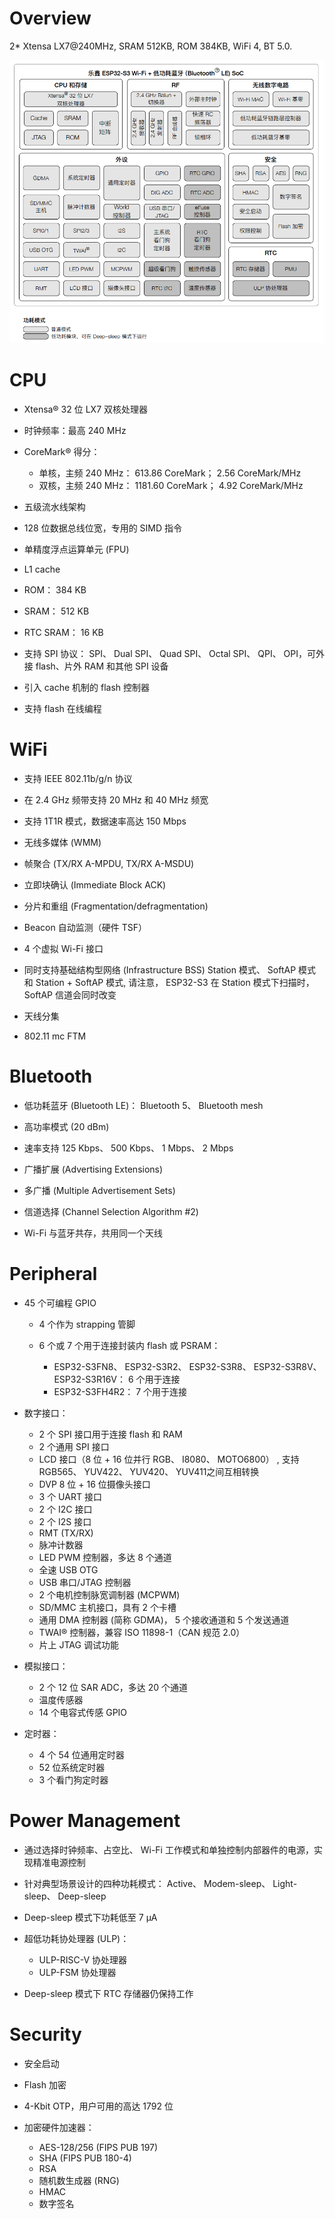 
# Overview

2* Xtensa LX7@240MHz, SRAM 512KB, ROM 384KB, WiFi 4, BT 5.0.

![ESP32 C6 Architecture](res/esp32-s3-architecture.png)


# CPU

- Xtensa® 32 位 LX7 双核处理器

- 时钟频率：最高 240 MHz

- CoreMark® 得分：

    - 单核，主频 240 MHz： 613.86 CoreMark； 2.56 CoreMark/MHz
    - 双核，主频 240 MHz： 1181.60 CoreMark； 4.92 CoreMark/MHz

- 五级流水线架构

- 128 位数据总线位宽，专用的 SIMD 指令

- 单精度浮点运算单元 (FPU)

- L1 cache

- ROM： 384 KB

- SRAM： 512 KB

- RTC SRAM： 16 KB

- 支持 SPI 协议： SPI、 Dual SPI、 Quad SPI、 Octal SPI、 QPI、 OPI，可外接 flash、片外 RAM 和其他 SPI 设备

- 引入 cache 机制的 flash 控制器

- 支持 flash 在线编程


# WiFi

- 支持 IEEE 802.11b/g/n 协议

- 在 2.4 GHz 频带支持 20 MHz 和 40 MHz 频宽

- 支持 1T1R 模式，数据速率高达 150 Mbps

- 无线多媒体 (WMM)

- 帧聚合 (TX/RX A-MPDU, TX/RX A-MSDU)

- 立即块确认 (Immediate Block ACK)

- 分片和重组 (Fragmentation/defragmentation)

- Beacon 自动监测（硬件 TSF）

- 4 个虚拟 Wi-Fi 接口

- 同时支持基础结构型网络 (Infrastructure BSS) Station 模式、 SoftAP 模式和 Station + SoftAP 模式, 请注意， ESP32-S3 在 Station 模式下扫描时， SoftAP 信道会同时改变

- 天线分集

- 802.11 mc FTM


# Bluetooth

- 低功耗蓝牙 (Bluetooth LE)： Bluetooth 5、 Bluetooth mesh

- 高功率模式 (20 dBm)

- 速率支持 125 Kbps、 500 Kbps、 1 Mbps、 2 Mbps

- 广播扩展 (Advertising Extensions)

- 多广播 (Multiple Advertisement Sets)

- 信道选择 (Channel Selection Algorithm #2)

- Wi-Fi 与蓝牙共存，共用同一个天线


# Peripheral

- 45 个可编程 GPIO

    - 4 个作为 strapping 管脚
    - 6 个或 7 个用于连接封装内 flash 或 PSRAM：

        - ESP32-S3FN8、 ESP32-S3R2、 ESP32-S3R8、 ESP32-S3R8V、 ESP32-S3R16V： 6 个用于连接
        - ESP32-S3FH4R2： 7 个用于连接

- 数字接口：

    - 2 个 SPI 接口用于连接 flash 和 RAM
    - 2 个通用 SPI 接口
    - LCD 接口（8 位 + 16 位并行 RGB、 I8080、 MOTO6800） , 支持 RGB565、 YUV422、 YUV420、 YUV411之间互相转换
    - DVP 8 位 + 16 位摄像头接口
    - 3 个 UART 接口
    - 2 个 I2C 接口
    - 2 个 I2S 接口
    - RMT (TX/RX)
    - 脉冲计数器
    - LED PWM 控制器，多达 8 个通道
    - 全速 USB OTG
    - USB 串口/JTAG 控制器
    - 2 个电机控制脉宽调制器 (MCPWM)
    - SD/MMC 主机接口，具有 2 个卡槽
    - 通用 DMA 控制器 (简称 GDMA)， 5 个接收通道和 5 个发送通道
    - TWAI® 控制器，兼容 ISO 11898-1（CAN 规范 2.0）
    - 片上 JTAG 调试功能

- 模拟接口：

    - 2 个 12 位 SAR ADC，多达 20 个通道
    - 温度传感器
    - 14 个电容式传感 GPIO

- 定时器：

    - 4 个 54 位通用定时器
    - 52 位系统定时器
    - 3 个看门狗定时器


# Power Management

- 通过选择时钟频率、占空比、 Wi-Fi 工作模式和单独控制内部器件的电源，实现精准电源控制

- 针对典型场景设计的四种功耗模式： Active、 Modem-sleep、 Light-sleep、 Deep-sleep

- Deep-sleep 模式下功耗低至 7 µA

- 超低功耗协处理器 (ULP)：

    - ULP-RISC-V 协处理器
    - ULP-FSM 协处理器

- Deep-sleep 模式下 RTC 存储器仍保持工作


# Security

- 安全启动

- Flash 加密

- 4-Kbit OTP，用户可用的高达 1792 位

- 加密硬件加速器：

    - AES-128/256 (FIPS PUB 197)
    - SHA (FIPS PUB 180-4)
    - RSA
    - 随机数生成器 (RNG)
    - HMAC
    - 数字签名
